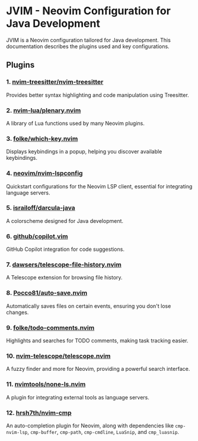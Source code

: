 # JVIM - Neovim Configuration for Java Development

JVIM is a Neovim configuration tailored for Java development. This documentation describes the plugins used and key configurations.

## Plugins

### 1. [nvim-treesitter/nvim-treesitter](https://github.com/nvim-treesitter/nvim-treesitter)
Provides better syntax highlighting and code manipulation using Treesitter.

### 2. [nvim-lua/plenary.nvim](https://github.com/nvim-lua/plenary.nvim)
A library of Lua functions used by many Neovim plugins.

### 3. [folke/which-key.nvim](https://github.com/folke/which-key.nvim)
Displays keybindings in a popup, helping you discover available keybindings.

### 4. [neovim/nvim-lspconfig](https://github.com/neovim/nvim-lspconfig)
Quickstart configurations for the Neovim LSP client, essential for integrating language servers.

### 5. [israiloff/darcula-java](https://github.com/israiloff/darcula-java)
A colorscheme designed for Java development.

### 6. [github/copilot.vim](https://github.com/github/copilot.vim)
GitHub Copilot integration for code suggestions.

### 7. [dawsers/telescope-file-history.nvim](https://github.com/dawsers/telescope-file-history.nvim)
A Telescope extension for browsing file history.

### 8. [Pocco81/auto-save.nvim](https://github.com/Pocco81/auto-save.nvim)
Automatically saves files on certain events, ensuring you don't lose changes.

### 9. [folke/todo-comments.nvim](https://github.com/folke/todo-comments.nvim)
Highlights and searches for TODO comments, making task tracking easier.

### 10. [nvim-telescope/telescope.nvim](https://github.com/nvim-telescope/telescope.nvim)
A fuzzy finder and more for Neovim, providing a powerful search interface.

### 11. [nvimtools/none-ls.nvim](https://github.com/nvimtools/none-ls.nvim)
A plugin for integrating external tools as language servers.

### 12. [hrsh7th/nvim-cmp](https://github.com/hrsh7th/nvim-cmp)
An auto-completion plugin for Neovim, along with dependencies like `cmp-nvim-lsp`, `cmp-buffer`, `cmp-path`, `cmp-cmdline`, `LuaSnip`, and `cmp_luasnip`.
